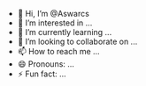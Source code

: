 - 👋 Hi, I’m @Aswarcs
- 👀 I’m interested in ...
- 🌱 I’m currently learning ...
- 💞️ I’m looking to collaborate on ...
- 📫 How to reach me ...
- 😄 Pronouns: ...
- ⚡ Fun fact: ...

<!---
Aswarcs/Aswarcs is a ✨ special ✨ repository because its `README.md` (this file) appears on your GitHub profile.
You can click the Preview link to take a look at your changes.
--->
